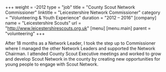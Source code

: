 +++
weight = -2012
type = "job"
title = "County Scout Network Commissioner"
linktitle = "Leicestershire Network Commissioner"
category = "Volunteering & Youth Experience"
duration = "2012 – 2016"
[company]
  name = "Leicestershire Scouts"
  url = "http://www.leicestershirescouts.org.uk"
[menu]
  [menu.main]
    parent = "volunteering"
+++

After 18 months as a Network Leader, I took the step up to Commissioner where I managed the other Network Leaders and supported the Network Chairman. I attended County Scout Executive meetings and worked to grow and develop Scout Network in the county by creating new opportunities for young people to engage with Scout Network.
